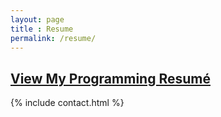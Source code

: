 ```yaml
---
layout: page
title : Resume
permalink: /resume/
---
```


## [View My Programming Resumé](https://docs.google.com/document/d/1lCEplzHPhucEdSosOx9dKtU1gP5H2YeQs-kmvznIiQk/edit?usp=sharing)

{% include contact.html %}